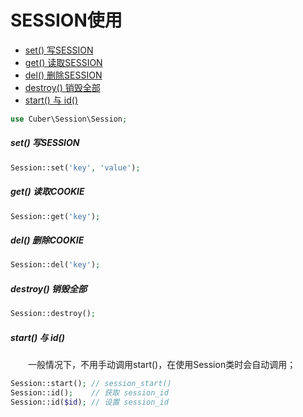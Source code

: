 # SESSION使用

- [set() 写SESSION](#set)
- [get() 读取SESSION](#get)
- [del() 删除SESSION](#del)
- [destroy() 销毁全部](#destroy)
- [start() 与 id()](#start)

```php
use Cuber\Session\Session;
```

##### <a name="set">set() 写SESSION</a>
```php
Session::set('key', 'value');
```

##### <a name="get">get() 读取COOKIE</a>
```php
Session::get('key');
```

##### <a name="del">del() 删除COOKIE</a>
```php
Session::del('key');
```

##### <a name="destroy">destroy() 销毁全部</a>
```php
Session::destroy();
```

##### <a name="start">start() 与 id()</a>
　　一般情况下，不用手动调用start()，在使用Session类时会自动调用；
```php
Session::start(); // session_start()
Session::id();    // 获取 session_id
Session::id($id); // 设置 session_id
```
